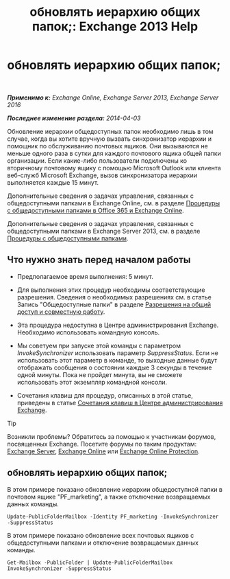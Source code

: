 ﻿---
title: 'обновлять иерархию общих папок;: Exchange 2013 Help'
TOCTitle: обновлять иерархию общих папок;
ms:assetid: a7b2fb51-0207-4d7d-938d-466ae110bb90
ms:mtpsurl: https://technet.microsoft.com/ru-ru/library/JJ945055(v=EXCHG.150)
ms:contentKeyID: 52059168
ms.date: 04/30/2018
mtps_version: v=EXCHG.150
ms.translationtype: HT
---

# обновлять иерархию общих папок;

 

_**Применимо к:** Exchange Online, Exchange Server 2013, Exchange Server 2016_

_**Последнее изменение раздела:** 2014-04-03_

Обновление иерархии общедоступных папок необходимо лишь в том случае, когда вы хотите вручную вызвать синхронизатор иерархии и помощник по обслуживанию почтовых ящиков. Они вызываются не меньше одного раза в сутки для каждого почтового ящика общей папки организации. Если какие-либо пользователи подключены ко вторичному почтовому ящику с помощью Microsoft Outlook или клиента веб-служб Microsoft Exchange, вызов синхронизатора иерархии выполняется каждые 15 минут.

Дополнительные сведения о задачах управления, связанных с общедоступными папками в Exchange Online, см. в разделе [Процедуры с общедоступными папками в Office 365 и Exchange Online](https://technet.microsoft.com/ru-ru/library/jj966272\(v=exchg.150\)).

Дополнительные сведения о задачах управления, связанных с общедоступными папками в Exchange Server 2013, см. в разделе [Процедуры с общедоступными папками](public-folder-procedures-exchange-2013-help.md).

## Что нужно знать перед началом работы

  - Предполагаемое время выполнения: 5 минут.

  - Для выполнения этих процедур необходимы соответствующие разрешения. Сведения о необходимых разрешениях см. в статье Запись "Общедоступные папки" в разделе [Разрешения на общий доступ и совместную работу](sharing-and-collaboration-permissions-exchange-2013-help.md).

  - Эта процедура недоступна в Центре администрирования Exchange. Необходимо использовать командную консоль.

  - Мы советуем при запуске этой команды с параметром *InvokeSynchronizer* использовать параметр *SuppressStatus*. Если не использовать этот параметр в команде, то выходные данные будут отображать сообщения о состоянии каждые 3 секунды в течение одной минуты. Пока не пройдет минута, вы не сможете использовать этот экземпляр командной консоли.

  - Сочетания клавиш для процедур, описанных в этой статье, приведены в статье [Сочетания клавиш в Центре администрирования Exchange](keyboard-shortcuts-in-the-exchange-admin-center-exchange-online-protection-help.md).

> [!TIP]  
> Возникли проблемы? Обратитесь за помощью к участникам форумов, посвященных Exchange. Посетите форумы по таким продуктам: <a href="https://go.microsoft.com/fwlink/p/?linkid=60612">Exchange Server</a>, <a href="https://go.microsoft.com/fwlink/p/?linkid=267542">Exchange Online</a> или <a href="https://go.microsoft.com/fwlink/p/?linkid=285351">Exchange Online Protection</a>.


## обновлять иерархию общих папок;

В этом примере показано обновление иерархии общедоступной папки в почтовом ящике "PF\_marketing", а также отключение возвращаемых данных команды.

    Update-PublicFolderMailbox -Identity PF_marketing -InvokeSynchronizer -SuppressStatus

В этом примере показано обновление всех почтовых ящиков с общедоступными папками и отключение возвращаемых данных команды.

    Get-Mailbox -PublicFolder | Update-PublicFolderMailbox InvokeSynchronizer -SuppressStatus

